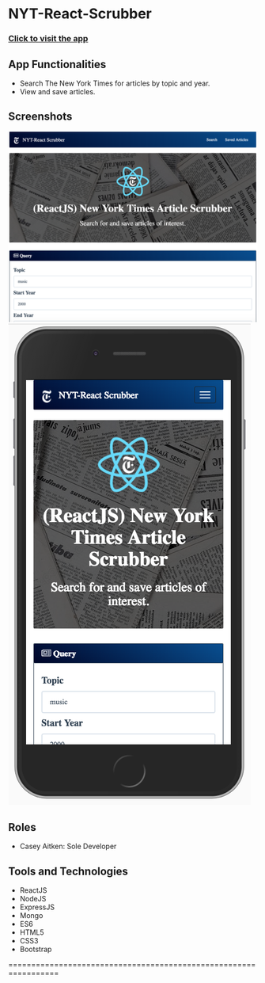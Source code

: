 # NYT-React-Scrubber

### [Click to visit the app](https://stormy-scrubland-56440.herokuapp.com/)
## App Functionalities
* Search The New York Times for articles by topic and year.
* View and save articles.

## Screenshots
![Screenshot 1](client/public/img/screen1.png)
![Screenshot 1](client/public/img/screen2.png)

## Roles
* Casey Aitken: Sole Developer

## Tools and Technologies
* ReactJS
* NodeJS
* ExpressJS
* Mongo
* ES6
* HTML5 
* CSS3
* Bootstrap


=================================================================


